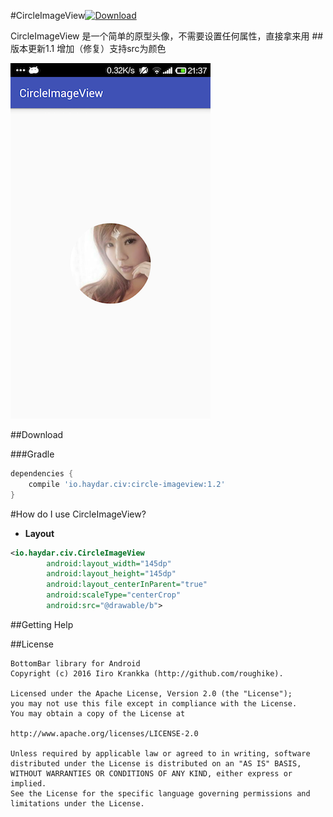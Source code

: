 #CircleImageView[![Download](https://api.bintray.com/packages/haydar-android/maven/circle-imageview/images/download.svg) ](https://bintray.com/haydar-android/maven/custom-seekbar/_latestVersion)

CircleImageView 是一个简单的原型头像，不需要设置任何属性，直接拿来用
##版本更新1.1
	增加（修复）支持src为颜色

![](https://raw.githubusercontent.com/HayDar-Android/CircleImageView/master/a.png "CircleImageView")


##Download

###Gradle

``` gradle
dependencies {
	compile 'io.haydar.civ:circle-imageview:1.2'
}
```

#How do I use CircleImageView?

* **Layout**

``` xml
<io.haydar.civ.CircleImageView
        android:layout_width="145dp"
        android:layout_height="145dp"
        android:layout_centerInParent="true"
        android:scaleType="centerCrop"
        android:src="@drawable/b">
```


##Getting Help

##License

```
BottomBar library for Android
Copyright (c) 2016 Iiro Krankka (http://github.com/roughike).

Licensed under the Apache License, Version 2.0 (the "License");
you may not use this file except in compliance with the License.
You may obtain a copy of the License at

http://www.apache.org/licenses/LICENSE-2.0

Unless required by applicable law or agreed to in writing, software
distributed under the License is distributed on an "AS IS" BASIS,
WITHOUT WARRANTIES OR CONDITIONS OF ANY KIND, either express or implied.
See the License for the specific language governing permissions and
limitations under the License.
```


